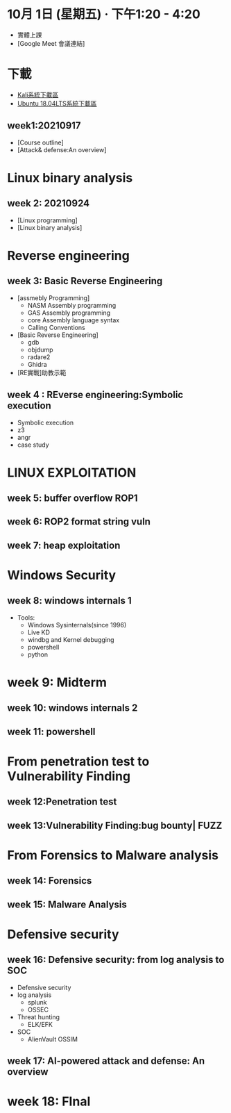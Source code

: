 
# 10月 1日 (星期五) · 下午1:20 - 4:20
- 實體上課
- [Google Meet 會議連結]


# 下載
- [Kali系統下載區](https://drive.google.com/file/d/1awLNHsJKgga2W0XFycnBmPEgzx4221Wi/view?usp=sharing)
- [Ubuntu 18.04LTS系統下載區](https://drive.google.com/file/d/1QPy_Ztk5Gl1ZkHRRCCytEJRem0KjItOw/view?usp=sharing)


## week1:20210917

- [Course outline]
- [Attack& defense:An overview]

# Linux binary analysis

## week 2: 20210924
- [Linux programming]
- [Linux binary analysis]

# Reverse engineering
## week 3: Basic Reverse Engineering
- [assmebly Programming]
  - NASM Assembly programming
  - GAS Assembly programming
  - core Assembly language syntax
  - Calling Conventions
- [Basic Reverse Engineering]
  - gdb
  - objdump
  - radare2 
  - Ghidra  
 - [RE實戰]助教示範

## week 4 : REverse engineering:Symbolic execution 
- Symbolic execution 
- z3
- angr
- case study

# LINUX EXPLOITATION
## week 5: buffer overflow ROP1 
## week 6: ROP2 format string vuln 
## week 7: heap exploitation

# Windows Security

## week 8: windows internals 1

- Tools:
  - Windows Sysinternals(since 1996)
  - Live KD
  - windbg and Kernel debugging
  - powershell
  - python

# week 9: Midterm

## week 10: windows internals 2
## week 11: powershell

# From penetration test to Vulnerability Finding
## week 12:Penetration test
## week 13:Vulnerability Finding:bug bounty| FUZZ

# From Forensics to Malware analysis
## week 14: Forensics
## week 15: Malware Analysis

# Defensive security

## week 16: Defensive security: from  log analysis to SOC 
- Defensive security
- log analysis
  - splunk
  - OSSEC 
- Threat hunting
  - ELK/EFK
- SOC
  - AlienVault OSSIM


## week 17: AI-powered attack and defense: An overview

# week 18: FInal
